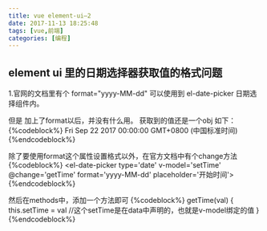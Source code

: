 ```yaml
---
title: vue element-ui—2
date: 2017-11-13 18:25:48
tags: [vue,前端]
categories: [编程]
---
```

## element ui 里的日期选择器获取值的格式问题
1.官网的文档里有个 format="yyyy-MM-dd" 可以使用到 el-date-picker  日期选择组件内。

但是 加上了format以后，并没有什么用。
获取到的值还是一个obj 如下：
{%codeblock%}
Fri Sep 22 2017 00:00:00 GMT+0800 (中国标准时间)
{%endcodeblock%}

除了要使用format这个属性设置格式以外，在官方文档中有个change方法
{%codeblock%}
<el-date-picker type='date' v-model='setTime' @change='getTime' format='yyyy-MM-dd' placeholder='开始时间'>
</el-date-picker>
{%endcodeblock%} 

然后在methods中，添加一个方法即可
{%codeblock%}
getTime(val) {
  this.setTime = val  //这个setTime是在data中声明的，也就是v-model绑定的值
}
{%endcodeblock%}
